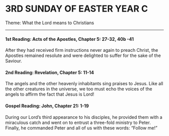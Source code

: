 # 3RD SUNDAY OF EASTER YEAR C
Theme: What the Lord means to Christians

---

#### 1st Reading: Acts of the Apostles, Chapter 5: 27-32, 40b -41

After they had received firm instructions never again to preach Christ, the Apostles remained resolute and were delighted to suffer for the sake of the Saviour.

#### 2nd Reading: Revelation, Chapter 5: 11-14

The angels and the other heavenly inhabitants sing praises to Jesus. Like all the other creatures in the universe, we too must echo the voices of the angels to affirm the fact that Jesus is Lord!

#### Gospel Reading: John, Chapter 21: 1-19

During our Lord’s third appearance to his disciples, he provided them with a miraculous catch and went on to entrust a three-fold ministry to Peter. Finally, he commanded Peter and all of us with these words: “Follow me!”
